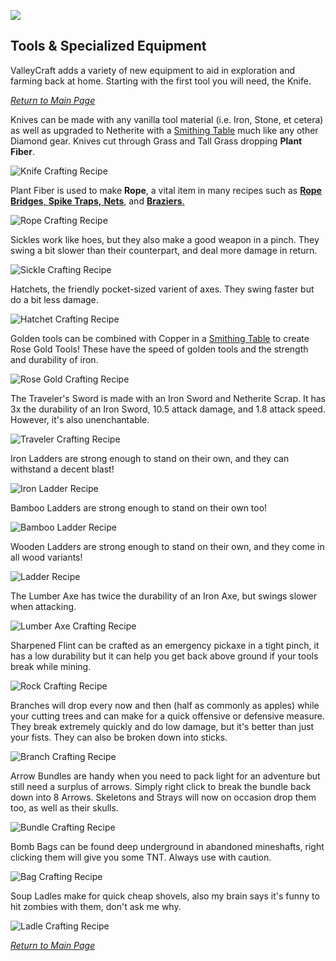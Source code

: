 ![](https://github.com/l1nkl3/ValleyCraft/blob/gh-pages/wiki-images/banner_smithy.png)

## Tools & Specialized Equipment

ValleyCraft adds a variety of new equipment to aid in exploration and farming back at home. Starting with the first tool you will need, the Knife.

_[Return to Main Page](https://github.com/l1nkl3/ValleyCraft/blob/gh-pages/docs/index.md)_

Knives can be made with any vanilla tool material (i.e. Iron, Stone, et cetera) as well as upgraded to Netherite with a [Smithing Table](https://minecraft.fandom.com/wiki/Smithing_Table) much like any other Diamond gear. Knives cut through Grass and Tall Grass dropping **Plant Fiber**.

![Knife Crafting Recipe](https://github.com/l1nkl3/ValleyCraft/blob/gh-pages/wiki-images/knife.png)

Plant Fiber is used to make **Rope**, a vital item in many recipes such as [**Rope Bridges**, **Spike Traps,** **Nets**,](https://github.com/l1nkl3/ValleyCraft/blob/gh-pages/bridges.md) and [**Braziers**.](https://github.com/l1nkl3/ValleyCraft/blob/gh-pages/lights.md)

![Rope Crafting Recipe](https://github.com/l1nkl3/ValleyCraft/blob/gh-pages/wiki-images/rope.png)

Sickles work like hoes, but they also make a good weapon in a pinch. They swing a bit slower than their counterpart, and deal more damage in return.

![Sickle Crafting Recipe](https://github.com/l1nkl3/ValleyCraft/blob/gh-pages/wiki-images/sickle.png)

Hatchets, the friendly pocket-sized varient of axes. They swing faster but do a bit less damage.

![Hatchet Crafting Recipe](https://github.com/l1nkl3/ValleyCraft/blob/gh-pages/wiki-images/hatchet.png)

Golden tools can be combined with Copper in a [Smithing Table](https://minecraft.fandom.com/wiki/Smithing_Table) to create Rose Gold Tools! These have the speed of golden tools and the strength and durability of iron.

![Rose Gold Crafting Recipe](https://github.com/l1nkl3/ValleyCraft/blob/gh-pages/wiki-images/rosegold.png)

The Traveler's Sword is made with an Iron Sword and Netherite Scrap. It has 3x the durability of an Iron Sword, 10.5 attack damage, and 1.8 attack speed. However, it's also unenchantable.

![Traveler Crafting Recipe](https://github.com/l1nkl3/ValleyCraft/blob/gh-pages/wiki-images/traveler.png)

Iron Ladders are strong enough to stand on their own, and they can withstand a decent blast!

![Iron Ladder Recipe](https://github.com/l1nkl3/ValleyCraft/blob/gh-pages/wiki-images/iron.png)

Bamboo Ladders are strong enough to stand on their own too!

![Bamboo Ladder Recipe](https://github.com/l1nkl3/ValleyCraft/blob/gh-pages/wiki-images/bamboo.png)

Wooden Ladders are strong enough to stand on their own, and they come in all wood variants!

![Ladder Recipe](https://github.com/l1nkl3/ValleyCraft/blob/gh-pages/wiki-images/ladder.png)

The Lumber Axe has twice the durability of an Iron Axe, but swings slower when attacking.

![Lumber Axe Crafting Recipe](https://github.com/l1nkl3/ValleyCraft/blob/gh-pages/wiki-images/lumber.png)

Sharpened Flint can be crafted as an emergency pickaxe in a tight pinch, it has a low durability but it can help you get back above ground if your tools break while mining.

![Rock Crafting Recipe](https://github.com/l1nkl3/ValleyCraft/blob/gh-pages/wiki-images/rock.png)

Branches will drop every now and then (half as commonly as apples) while your cutting trees and can make for a quick offensive or defensive measure. They break extremely quickly and do low damage, but it's better than just your fists. They can also be broken down into sticks.

![Branch Crafting Recipe](https://github.com/l1nkl3/ValleyCraft/blob/gh-pages/wiki-images/sticks.png)

Arrow Bundles are handy when you need to pack light for an adventure but still need a surplus of arrows. Simply right click to break the bundle back down into 8 Arrows. Skeletons and Strays will now on occasion drop them too, as well as their skulls.

![Bundle Crafting Recipe](https://github.com/l1nkl3/ValleyCraft/blob/gh-pages/wiki-images/bundle.png)

Bomb Bags can be found deep underground in abandoned mineshafts, right clicking them will give you some TNT. Always use with caution.

![Bag Crafting Recipe](https://github.com/l1nkl3/ValleyCraft/blob/gh-pages/wiki-images/bag.png)

Soup Ladles make for quick cheap shovels, also my brain says it's funny to hit zombies with them, don't ask me why.

![Ladle Crafting Recipe](https://github.com/l1nkl3/ValleyCraft/blob/gh-pages/wiki-images/ladle.png)

_[Return to Main Page](https://github.com/l1nkl3/ValleyCraft/blob/gh-pages/docs/index.md)_
